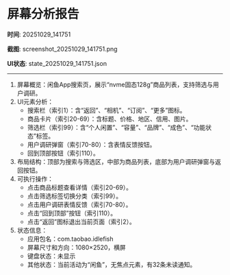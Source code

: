 # 屏幕分析报告

**时间**: 20251029_141751

**截图**: screenshot_20251029_141751.png

**UI状态**: state_20251029_141751.json

---

1. 屏幕概览：闲鱼App搜索页，展示“nvme固态128g”商品列表，支持筛选与用户调研。
2. UI元素分析：
   - 搜索栏（索引1）：含“返回”、“相机”、“订阅”、“更多”图标。
   - 商品卡片（索引20-69）：含标题、价格、地区、信用、图片。
   - 筛选栏（索引99）：含“个人闲置”、“容量”、“品牌”、“成色”、“功能状态”标签。
   - 用户调研弹窗（索引70-80）：含表情反馈按钮。
   - 回到顶部按钮（索引110）。
3. 布局结构：顶部为搜索与筛选区，中部为商品列表，底部为用户调研弹窗与返回按钮。
4. 可执行操作：
   - 点击商品标题查看详情（索引20-69）。
   - 点击筛选标签切换分类（索引99）。
   - 点击用户调研表情反馈（索引70-80）。
   - 点击“回到顶部”按钮（索引110）。
   - 点击“返回”图标退出当前页面（索引2）。
5. 状态信息：
   - 应用包名：com.taobao.idlefish
   - 屏幕尺寸和方向：1080×2520，横屏
   - 键盘状态：未显示
   - 其他状态：当前活动为“闲鱼”，无焦点元素，有32条未读通知。